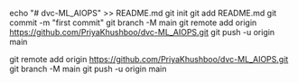 echo "# dvc-ML_AIOPS" >> README.md
git init
git add README.md
git commit -m "first commit"
git branch -M main
git remote add origin https://github.com/PriyaKhushboo/dvc-ML_AIOPS.git
git push -u origin main

git remote add origin https://github.com/PriyaKhushboo/dvc-ML_AIOPS.git
git branch -M main
git push -u origin main